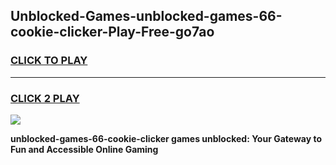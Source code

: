 
## Unblocked-Games-unblocked-games-66-cookie-clicker-Play-Free-go7ao
<h3>
<a href="https://premium76.site?title=unblocked-games-66-cookie-clicker&ref=17A">CLICK TO PLAY</a></h3>
<hr>

<h3>
<a href="https://premium76.site?title=unblocked-games-66-cookie-clicker&ref=17A">CLICK 2 PLAY</a>
  
</h3>

<a href="https://premium76.site?title=unblocked-games-66-cookie-clicker&ref=17A"><img src="https://clearcache.store/games.png"></a>


**unblocked-games-66-cookie-clicker games unblocked: Your Gateway to Fun and Accessible Online Gaming**
